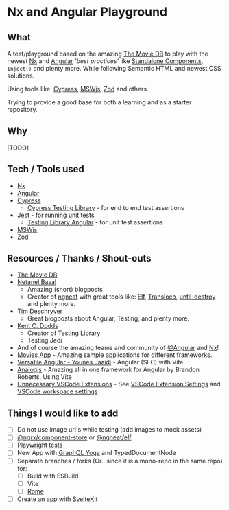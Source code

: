 # Nx and Angular Playground

## What

A test/playground based on the amazing [The Movie DB](https://www.themoviedb.org/) to play with the newest [Nx](https://nx.dev) and [Angular](https://angular.io) _'best practices'_ like [Standalone Components](https://angular.io/guide/standalone-components), `Inject()` and plenty more. While following Semantic HTML and newest CSS solutions.

Using tools like: [Cypress](https://cypress.io), [MSWjs](https://mswjs.io), [Zod](https://zod.dev/?id=introduction) and others.

Trying to provide a good base for both a learning and as a starter repository.

## Why

[TODO]

## Tech / Tools used

- [Nx](https://nx.dev)
- [Angular](https://angular.io)
- [Cypress](https://cypress.io)
  - [Cypress Testing Library](https://github.com/testing-library/cypress-testing-library) - for end to end test assertions
- [Jest](https://jestjs.io) - for running unit tests
  - [Testing Library Angular](https://testing-library.com/docs/angular-testing-library/intro/) - for unit test assertions
- [MSWjs](https://mswjs.io)
- [Zod](https://zod.dev/?id=introduction)

## Resources / Thanks / Shout-outs

- [The Movie DB](https://www.themoviedb.org)
- [Netanel Basal](https://netbasal.medium.com/)
  - Amazing (short) blogposts
  - Creator of [ngneat](https://github.com/ngneat) with great tools like: [Elf](ngneat.github.io/elf/), [Transloco](ngneat.github.io/transloco/), [until-destroy](https://github.com/ngneat/until-destroy) and plenty more.
- [Tim Deschryver](https://timdeschryver.dev/blog/getting-the-most-value-out-of-your-angular-component-tests)
  - Great blogposts about Angular, Testing, and plenty more.
- [Kent C. Dodds](https://kentcdodds.com/blog?q=testing)
  - Creator of Testing Library
  - Testing Jedi
- And of course the amazing teams and community of [@Angular](https://www.angular.io) and [Nx](https://nx.dev)!
- [Movies App](https://tastejs.com/movies/) - Amazing sample applications for different frameworks.
- [Versatile Angular - Younes Jaaidi](https://marmicode.io/blog/versatile-angular) - Angular (SFC) with Vite
- [Analogjs](https://github.com/analogjs/analog) - Amazing all in one framework for Angular by Brandon Roberts. Using Vite
- [Unnecessary VSCode Extensions](https://javascript.plainenglish.io/unnecessary-vscode-extensions-e72cb637f1cf) - See [VSCode Extension Settings](/.vscode/extensions.json) and [VSCode workspace settings](.vscode/settings.json)

## Things I would like to add

- [ ] Do not use image url's while testing (add images to mock assets)
- [ ] [@ngrx/component-store](https://ngrx.io/guide/component-store) or [@ngneat/elf](https://ngneat.github.io/elf/)
- [ ] [Playwright tests](https://playwright.dev/)
- [ ] New App with [GraphQL Yoga](https://the-guild.dev/graphql/yoga-server) and TypedDocumentNode
- [ ] Separate branches / forks (Or.. since it is a mono-repo in the same repo) for:
  - [ ] Build with ESBuild
  - [ ] Vite
  - [ ] [Rome](https://rome.tools/)
- [ ] Create an app with [SvelteKit](https://kit.svelte.dev/)
